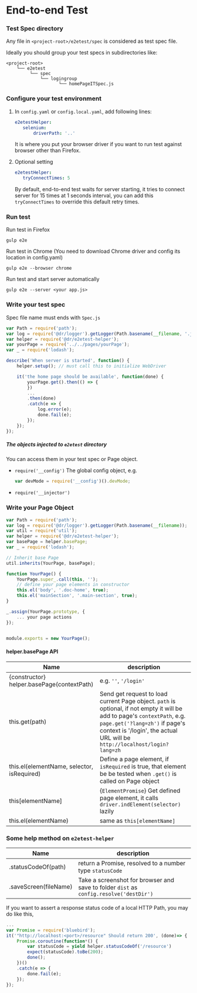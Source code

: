 End-to-end Test
==========
### Test Spec directory

Any file in `<project-root>/e2etest/spec` is considered as test spec file.

Ideally you should group your test specs in subdirectories like:

```
<project-root>
	└── e2etest
		 └── spec
			 └── logingroup
					└── homePageITSpec.js

```

### Configure your test environment
1. In `config.yaml` or `config.local.yaml`, add following lines:
	```yaml
    e2etestHelper:
       selenium:
           driverPath: '..'
	```
	It is where you put your browser driver if you want to run test against browser other than Firefox.

2. Optional setting
	```yaml
    e2etestHelper:
       tryConnectTimes: 5
	```
	By default, end-to-end test waits for server starting, it tries to connect server for 15 times at 1 seconds interval, you can add this `tryConnectTimes` to override this default retry times.


### Run test
Run test in Firefox
```
gulp e2e
```
Run test in Chrome (You need to download Chrome driver and config its location in config.yaml)
```
gulp e2e --browser chrome
```
Run test and start server automatically
```
gulp e2e --server <your app.js>
```

### Write your test spec
Spec file name must ends with `Spec.js`

```javascript
var Path = require('path');
var log = require('@dr/logger').getLogger(Path.basename(__filename, '.js'));
var helper = require('@dr/e2etest-helper');
var yourPage = require('../../pages/yourPage');
var _ = require('lodash');

describe('When server is started', function() {
	helper.setup(); // must call this to initialize WebDriver

	it('the home page should be available', function(done) {
		yourPage.get().then(() => {
		})
		...
		.then(done)
		.catch(e => {
			log.error(e);
			done.fail(e);
		});
	});
});
```
##### The objects injected to `e2etest` directory
You can access them in your test spec or Page object.
- `require('__config')`
	The global config object, e.g.
	```js
	var devMode = require('__config')().devMode;
	```
- `require('__injector')`

### Write your Page Object

```javascript
var Path = require('path');
var log = require('@dr/logger').getLogger(Path.basename(__filename));
var util = require('util');
var helper = require('@dr/e2etest-helper');
var basePage = helper.basePage;
var _ = require('lodash');

// Inherit base Page
util.inherits(YourPage, basePage);

function YourPage() {
	YourPage.super_.call(this, '');
	// define your page elements in constructor
	this.el('body', '.doc-home', true);
	this.el('mainSection', '.main-section', true);
}

_.assign(YourPage.prototype, {
	... your page actions
});


module.exports = new YourPage();
```

#### helper.basePage API
| Name | description
| - | -
| {constructor} helper.basePage(contextPath) | e.g. `''`, `'/login'`
| this.get(path) | Send get request to load current Page object. `path` is optional, if not empty it will be add to page's `contextPath`, e.g. `page.get('?lang=zh')` if page's context is '/login', the actual URL will be `http://localhost/login?lang=zh`
| this.el(elementName, selector, isRequired) | Define a page element, if `isRequired` is true, that element be be tested when `.get()` is called on Page object
| this[elementName] | {`ElementPromise`} Get defined page element, it calls `driver.indElement(selector)` lazily
| this.el(elementName) | same as `this[elementName]`

### Some help method on `e2etest-helper`

| Name | description
| - | -
| .statusCodeOf(path) | return a Promise, resolved to a number type `statusCode`
| .saveScreen(fileName) | Take a screenshot for browser and save to folder `dist` as `config.resolve('destDir')`
If you want to assert a response status code of a local HTTP Path, you may do like this,
```javascript
...
var Promise = require('bluebird');
it('"http://localhost:<port>/resource" Should return 200', (done)=> {
	Promise.coroutine(function*() {
		var statusCode = yield helper.statusCodeOf('/resource')
		expect(statusCode).toBe(200);
		done();
	})()
	.catch(e => {
		done.fail(e);
	});
});
```
